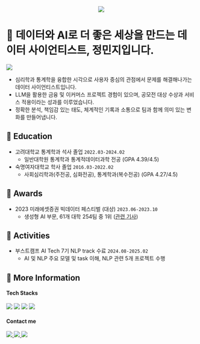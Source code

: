 <div align= "center">
  <img src="https://capsule-render.vercel.app/api?type=soft&color=0:c2e59d,100:61b8ff&height=120&text=Data%20Scientist,%20Minji%20Jeong&animation=fadeIn&fontColor=000000&fontSize=40" />
</div>

# 🐳 데이터와 AI로 더 좋은 세상을 만드는 데이터 사이언티스트, 정민지입니다. 
<a href="https://hits.seeyoufarm.com"> <img src="https://hits.seeyoufarm.com/api/count/incr/badge.svg?url=https%3A%2F%2Fgithub.com%2Fminjijeong98%2F&count_bg=%23000000&title_bg=%23000000&icon=github.svg&icon_color=%23FFFFFF&title=GitHub&edge_flat=false"/></a>
- 심리학과 통계학을 융합한 시각으로 사용자 중심의 관점에서 문제를 해결해나가는 데이터 사이언티스트입니다.
- LLM을 활용한 금융 및 이커머스 프로젝트 경험이 있으며, 공모전 대상 수상과 서비스 적용이라는 성과를 이루었습니다.
- 정확한 분석, 책임감 있는 태도, 체계적인 기록과 소통으로 팀과 함께 의미 있는 변화를 만들어냅니다.

## 🔷 Education
- 고려대학교 통계학과 석사 졸업 `2022.03-2024.02`
  - 일반대학원 통계학과 통계적데이터과학 전공 (GPA 4.39/4.5)  
- 숙명여자대학교 학사 졸업 `2016.03-2022.02`
  - 사회심리학과(주전공, 심화전공), 통계학과(복수전공) (GPA 4.27/4.5)
 
## 🔷 Awards
- 2023 미래에셋증권 빅데이터 페스티벌 (대상) `2023.06-2023.10`
  - 생성형 AI 부문, 61개 대학 254팀 중 1위 ([관련 기사](https://www.todayeconomic.com/news/article.html?no=25390))

## 🔷 Activities
- 부스트캠프 AI Tech 7기 NLP track 수료 `2024.08-2025.02`
  - AI 및 NLP 주요 모델 및 task 이해, NLP 관련 5개 프로젝트 수행


## 🔷 More Information

#### Tech Stacks

<div align= "left-aligned">
  <img src="https://img.shields.io/badge/Python-3776AB?style=for-the-badge&logo=Python&logoColor=white">
  <img src="https://img.shields.io/badge/PyTorch-EE4C2C?style=for-the-badge&logo=PyTorch&logoColor=white">
  <img src="https://img.shields.io/badge/Linux-FCC624?style=for-the-badge&logo=Linux&logoColor=white">
  <img src="https://img.shields.io/badge/Git-F05032?style=for-the-badge&logo=Git&logoColor=white">
</div>


#### Contact me

<div align= "left-aligned">
  <a href=https://minjijeong98.github.io/> <img src="http://img.shields.io/badge/-Tech%20blog-black?style=for-the-badge&logo=github&link=https://minjijeong98.github.io/"> </a>
  <a href=https://www.linkedin.com/in/minji-jeong-2396a4300/> <img src="https://img.shields.io/badge/-LinkedIn-blue?style=for-the-badge&logo=Linkedin&logoColor=white&link=https://www.linkedin.com/in/minji-jeong-2396a4300/"> </a>
  <a href=mailto:minji.jeong.ds@gmail.com> <img src="https://img.shields.io/badge/Gmail-EA4335?style=for-the-badge&logo=Gmail&logoColor=white&link=mailto:minji.jeong.ds@gmail.com"> </a>
</div>

